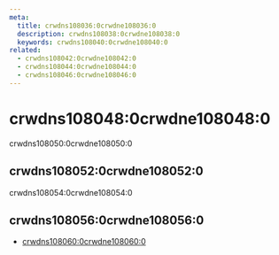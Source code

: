 ```yaml
---
meta:
  title: crwdns108036:0crwdne108036:0
  description: crwdns108038:0crwdne108038:0
  keywords: crwdns108040:0crwdne108040:0
related:
  - crwdns108042:0crwdne108042:0
  - crwdns108044:0crwdne108044:0
  - crwdns108046:0crwdne108046:0
---
```


# crwdns108048:0crwdne108048:0

crwdns108050:0crwdne108050:0

<entry-ad />

## crwdns108052:0crwdne108052:0

crwdns108054:0crwdne108054:0

<example file="v-resize/usage" />

## crwdns108056:0crwdne108056:0

- [crwdns108060:0crwdne108060:0](crwdns108058:0crwdne108058:0)

<backmatter />
